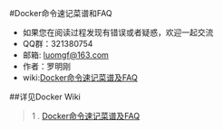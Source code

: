 #Docker命令速记菜谱和FAQ


*   如果您在阅读过程发现有错误或者疑惑，欢迎一起交流
*   QQ群：321380754
*   邮箱: luomgf@163.com
*   作者：罗明刚	
*   wiki:[Docker命令速记菜谱及FAQ](https://github.com/3mao/docker/wiki/Docker%E5%B8%B8%E7%94%A8%E5%91%BD%E4%BB%A4%E5%8F%8AFAQ)

##详见Docker Wiki
>	1 . [Docker命令速记菜谱及FAQ](https://github.com/3mao/docker/wiki/Docker%E5%B8%B8%E7%94%A8%E5%91%BD%E4%BB%A4%E5%8F%8AFAQ)

